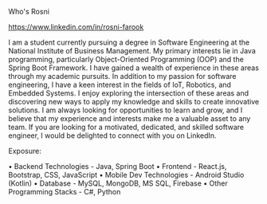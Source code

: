 Who's Rosni

https://www.linkedin.com/in/rosni-farook

I am a student currently pursuing a degree in Software Engineering at the National Institute of Business Management. My primary interests lie in Java programming, particularly Object-Oriented Programming (OOP) and the Spring Boot Framework. I have gained a wealth of experience in these areas through my academic pursuits. In addition to my passion for software engineering, I have a keen interest in the fields of IoT, Robotics, and Embedded Systems. I enjoy exploring the intersection of these areas and discovering new ways to apply my knowledge and skills to create innovative solutions. I am always looking for opportunities to learn and grow, and I believe that my experience and interests make me a valuable asset to any team. If you are looking for a motivated, dedicated, and skilled software engineer, I would be delighted to connect with you on LinkedIn.

Exposure: 

•	Backend Technologies - Java, Spring Boot
•	Frontend - React.js, Bootstrap, CSS, JavaScript
•	Mobile Dev Technologies - Android Studio (Kotlin)
•	Database - MySQL, MongoDB, MS SQL, Firebase
•	Other Programming Stacks - C#, Python
